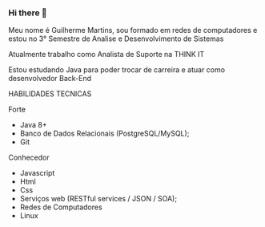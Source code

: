 ### Hi there 👋

Meu nome é Guilherme Martins, sou formado em redes de computadores e estou no 3° Semestre de Analise e Desenvolvimento de Sistemas

Atualmente trabalho como Analista de Suporte na THINK IT

Estou estudando Java para poder trocar de carreira e atuar como desenvolvedor Back-End

HABILIDADES TECNICAS

Forte
* Java 8+ 
* Banco de Dados Relacionais (PostgreSQL/MySQL);
* Git


Conhecedor
* Javascript
* Html
* Css
* Serviços web (RESTful services / JSON / SOA);
* Redes de Computadores
* Linux
